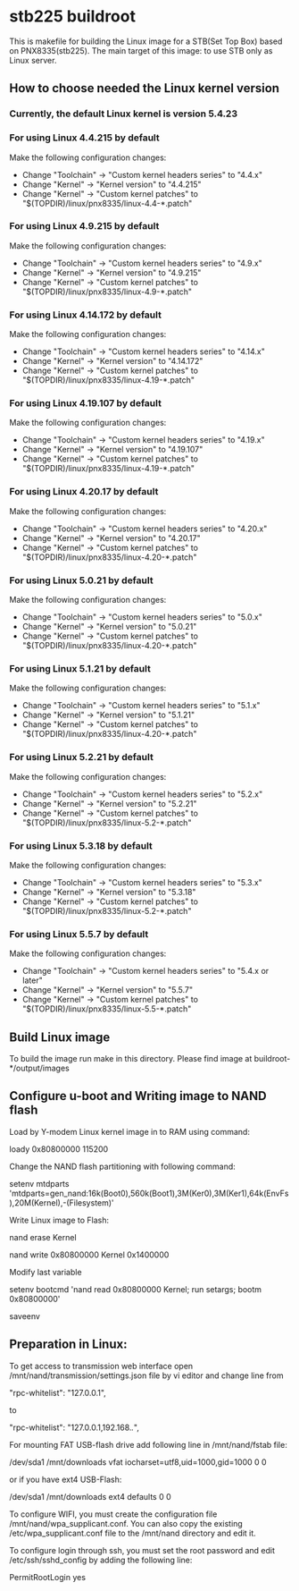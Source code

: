 # stb225 buildroot
This is makefile for building the Linux image for a STB(Set Top Box) based on PNX8335(stb225).
The main target of this image: to use STB only as Linux server.

## How to choose needed the Linux kernel version

### Currently, the default Linux kernel is version 5.4.23

### For using Linux 4.4.215 by default
Make the following configuration changes:
* Change "Toolchain" -> "Custom kernel headers series" to "4.4.x"
* Change "Kernel" -> "Kernel version" to "4.4.215"
* Change "Kernel" -> "Custom kernel patches" to "$(TOPDIR)/linux/pnx8335/linux-4.4-*.patch"

### For using Linux 4.9.215 by default
Make the following configuration changes:
* Change "Toolchain" -> "Custom kernel headers series" to "4.9.x"
* Change "Kernel" -> "Kernel version" to "4.9.215"
* Change "Kernel" -> "Custom kernel patches" to "$(TOPDIR)/linux/pnx8335/linux-4.9-*.patch"

### For using Linux 4.14.172 by default
Make the following configuration changes:
* Change "Toolchain" -> "Custom kernel headers series" to "4.14.x"
* Change "Kernel" -> "Kernel version" to "4.14.172"
* Change "Kernel" -> "Custom kernel patches" to "$(TOPDIR)/linux/pnx8335/linux-4.19-*.patch"

### For using Linux 4.19.107 by default
Make the following configuration changes:
* Change "Toolchain" -> "Custom kernel headers series" to "4.19.x"
* Change "Kernel" -> "Kernel version" to "4.19.107"
* Change "Kernel" -> "Custom kernel patches" to "$(TOPDIR)/linux/pnx8335/linux-4.19-*.patch"

### For using Linux 4.20.17 by default
Make the following configuration changes:
* Change "Toolchain" -> "Custom kernel headers series" to "4.20.x"
* Change "Kernel" -> "Kernel version" to "4.20.17"
* Change "Kernel" -> "Custom kernel patches" to "$(TOPDIR)/linux/pnx8335/linux-4.20-*.patch"

### For using Linux 5.0.21 by default
Make the following configuration changes:
* Change "Toolchain" -> "Custom kernel headers series" to "5.0.x"
* Change "Kernel" -> "Kernel version" to "5.0.21"
* Change "Kernel" -> "Custom kernel patches" to "$(TOPDIR)/linux/pnx8335/linux-4.20-*.patch"

### For using Linux 5.1.21 by default
Make the following configuration changes:
* Change "Toolchain" -> "Custom kernel headers series" to "5.1.x"
* Change "Kernel" -> "Kernel version" to "5.1.21"
* Change "Kernel" -> "Custom kernel patches" to "$(TOPDIR)/linux/pnx8335/linux-4.20-*.patch"

### For using Linux 5.2.21 by default
Make the following configuration changes:
* Change "Toolchain" -> "Custom kernel headers series" to "5.2.x"
* Change "Kernel" -> "Kernel version" to "5.2.21"
* Change "Kernel" -> "Custom kernel patches" to "$(TOPDIR)/linux/pnx8335/linux-5.2-*.patch"

### For using Linux 5.3.18 by default
Make the following configuration changes:
* Change "Toolchain" -> "Custom kernel headers series" to "5.3.x"
* Change "Kernel" -> "Kernel version" to "5.3.18"
* Change "Kernel" -> "Custom kernel patches" to "$(TOPDIR)/linux/pnx8335/linux-5.2-*.patch"

### For using Linux 5.5.7 by default
Make the following configuration changes:
* Change "Toolchain" -> "Custom kernel headers series" to "5.4.x or later"
* Change "Kernel" -> "Kernel version" to "5.5.7"
* Change "Kernel" -> "Custom kernel patches" to "$(TOPDIR)/linux/pnx8335/linux-5.5-*.patch"

## Build Linux image
To build the image run make in this directory.
Please find image at buildroot-*/output/images

## Configure u-boot and Writing image to NAND flash
Load by Y-modem Linux kernel image in to RAM using command:

loady 0x80800000 115200

Change the NAND flash partitioning with following command:

setenv mtdparts 'mtdparts=gen_nand:16k(Boot0),560k(Boot1),3M(Ker0),3M(Ker1),64k(EnvFs),20M(Kernel),-(Filesystem)'

Write Linux image to Flash:

nand erase Kernel

nand write 0x80800000 Kernel 0x1400000

Modify last variable

setenv bootcmd 'nand read 0x80800000 Kernel; run setargs; bootm 0x80800000'

saveenv

## Preparation in Linux:
To get access to transmission web interface open /mnt/nand/transmission/settings.json file by vi editor
and change line from

"rpc-whitelist": "127.0.0.1",

to

"rpc-whitelist": "127.0.0.1,192.168.*.*",

For mounting FAT USB-flash drive add following line in /mnt/nand/fstab file:

/dev/sda1 /mnt/downloads   vfat  iocharset=utf8,uid=1000,gid=1000 0 0

or if you have ext4 USB-Flash:

/dev/sda1 /mnt/downloads   ext4  defaults 0 0

To configure WIFI, you must create the configuration file /mnt/nand/wpa_supplicant.conf.
You can also copy the existing /etc/wpa_supplicant.conf file to the /mnt/nand directory and edit it.

To configure login through ssh, you must set the root password and edit /etc/ssh/sshd_config by adding the following line:

PermitRootLogin yes
